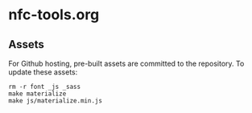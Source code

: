 # nfc-tools.org

## Assets

For Github hosting, pre-built assets are committed to the repository.  To update these assets:

~~~
rm -r font _js _sass
make materialize
make js/materialize.min.js
~~~
